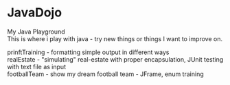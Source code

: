 # JavaDojo
My Java Playground <br />
This is where i play with java - try new things or things I want to improve on. <br />

prinftTraining - formatting simple output in different ways <br />
realEstate - "simulating" real-estate with proper encapsulation, JUnit testing with text file as input <br />
footballTeam - show my dream football team - JFrame, enum training <br />